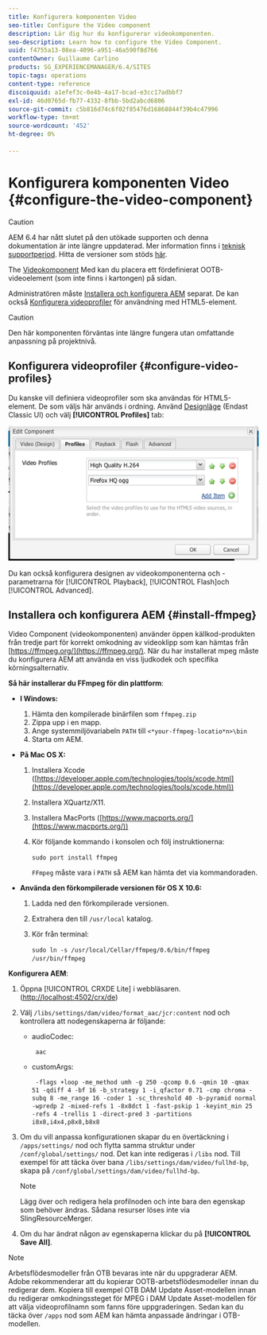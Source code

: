 ```yaml
---
title: Konfigurera komponenten Video
seo-title: Configure the Video component
description: Lär dig hur du konfigurerar videokomponenten.
seo-description: Learn how to configure the Video Component.
uuid: f4755a13-08ea-4096-a951-46a590f8d766
contentOwner: Guillaume Carlino
products: SG_EXPERIENCEMANAGER/6.4/SITES
topic-tags: operations
content-type: reference
discoiquuid: a1efef3c-0e4b-4a17-bcad-e3cc17adbbf7
exl-id: 46d0765d-fb77-4332-8fbb-5bd2abcd6806
source-git-commit: c5b816d74c6f02f85476d16868844f39b4c47996
workflow-type: tm+mt
source-wordcount: '452'
ht-degree: 0%

---
```


# Konfigurera komponenten Video {#configure-the-video-component}

>[!CAUTION]
>
>AEM 6.4 har nått slutet på den utökade supporten och denna dokumentation är inte längre uppdaterad. Mer information finns i [teknisk supportperiod](https://helpx.adobe.com/support/programs/eol-matrix.html). Hitta de versioner som stöds [här](https://experienceleague.adobe.com/docs/).

The [Videokomponent](/help/sites-authoring/default-components-foundation.md#video) Med kan du placera ett fördefinierat OOTB-videoelement (som inte finns i kartongen) på sidan.

Administratören måste [Installera och konfigurera AEM](#install-ffmpeg) separat. De kan också [Konfigurera videoprofiler](#configure-video-profiles) för användning med HTML5-element.

>[!CAUTION]
>
>Den här komponenten förväntas inte längre fungera utan omfattande anpassning på projektnivå.

## Konfigurera videoprofiler {#configure-video-profiles}

Du kanske vill definiera videoprofiler som ska användas för HTML5-element. De som väljs här används i ordning. Använd [Designläge](/help/sites-authoring/default-components-designmode.md) (Endast Classic UI) och välj **[!UICONTROL Profiles]** tab:

![chlimage_1-317](assets/chlimage_1-317.png)

Du kan också konfigurera designen av videokomponenterna och -parametrarna för [!UICONTROL Playback], [!UICONTROL Flash]och [!UICONTROL Advanced].

## Installera och konfigurera AEM {#install-ffmpeg}

Video Component (videokomponenten) använder öppen källkod-produkten från tredje part för korrekt omkodning av videoklipp som kan hämtas från [https://ffmpeg.org/](https://ffmpeg.org/). När du har installerat mpeg måste du konfigurera AEM att använda en viss ljudkodek och specifika körningsalternativ.

**Så här installerar du FFmpeg för din plattform**:

* **I Windows:**

   1. Hämta den kompilerade binärfilen som `ffmpeg.zip`
   1. Zippa upp i en mapp.
   1. Ange systemmiljövariabeln `PATH` till `<*your-ffmpeg-locatio*n>\bin`
   1. Starta om AEM.

* **På Mac OS X:**

   1. Installera Xcode ([https://developer.apple.com/technologies/tools/xcode.html](https://developer.apple.com/technologies/tools/xcode.html))
   1. Installera XQuartz/X11.
   1. Installera MacPorts ([https://www.macports.org/](https://www.macports.org/))
   1. Kör följande kommando i konsolen och följ instruktionerna:

      `sudo port install ffmpeg`

      `FFmpeg` måste vara i `PATH` så AEM kan hämta det via kommandoraden.

* **Använda den förkompilerade versionen för OS X 10.6:**

   1. Ladda ned den förkompilerade versionen.
   1. Extrahera den till `/usr/local` katalog.
   1. Kör från terminal:

      `sudo ln -s /usr/local/Cellar/ffmpeg/0.6/bin/ffmpeg /usr/bin/ffmpeg`

**Konfigurera AEM**:

1. Öppna [!UICONTROL CRXDE Lite] i webbläsaren. ([http://localhost:4502/crx/de](http://localhost:4502/crx/de))
1. Välj `/libs/settings/dam/video/format_aac/jcr:content` nod och kontrollera att nodegenskaperna är följande:

   * audioCodec:

      ```
       aac
      ```

   * customArgs:

      ```
       -flags +loop -me_method umh -g 250 -qcomp 0.6 -qmin 10 -qmax 51 -qdiff 4 -bf 16 -b_strategy 1 -i_qfactor 0.71 -cmp chroma -subq 8 -me_range 16 -coder 1 -sc_threshold 40 -b-pyramid normal -wpredp 2 -mixed-refs 1 -8x8dct 1 -fast-pskip 1 -keyint_min 25 -refs 4 -trellis 1 -direct-pred 3 -partitions i8x8,i4x4,p8x8,b8x8
      ```

1. Om du vill anpassa konfigurationen skapar du en övertäckning i `/apps/settings/` nod och flytta samma struktur under `/conf/global/settings/` nod. Det kan inte redigeras i `/libs` nod. Till exempel för att täcka över bana `/libs/settings/dam/video/fullhd-bp`, skapa på `/conf/global/settings/dam/video/fullhd-bp`.

   >[!NOTE]
   >
   >Lägg över och redigera hela profilnoden och inte bara den egenskap som behöver ändras. Sådana resurser löses inte via SlingResourceMerger.

1. Om du har ändrat någon av egenskaperna klickar du på **[!UICONTROL Save All]**.

>[!NOTE]
>
>Arbetsflödesmodeller från OTB bevaras inte när du uppgraderar AEM. Adobe rekommenderar att du kopierar OOTB-arbetsflödesmodeller innan du redigerar dem. Kopiera till exempel OTB DAM Update Asset-modellen innan du redigerar omkodningssteget för MPEG i DAM Update Asset-modellen för att välja videoprofilnamn som fanns före uppgraderingen. Sedan kan du täcka över `/apps` nod som AEM kan hämta anpassade ändringar i OTB-modellen.
